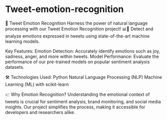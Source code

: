# Tweet-emotion-recognition
🚀 Tweet Emotion Recognition  Harness the power of natural language processing with our Tweet Emotion Recognition project! 📊🤖 Detect and analyze emotions expressed in tweets using state-of-the-art machine learning models.

Key Features:
Emotion Detection: Accurately identify emotions such as joy, sadness, anger, and more within tweets.
Model Performance: Evaluate the performance of our pre-trained models on popular sentiment analysis datasets.

🛠️ Technologies Used:
Python
Natural Language Processing (NLP)
Machine Learning (ML) with scikit-learn

📈 Why Emotion Recognition?
Understanding the emotional context of tweets is crucial for sentiment analysis, brand monitoring, and social media insights. Our project simplifies the process, making it accessible for developers and researchers alike.

